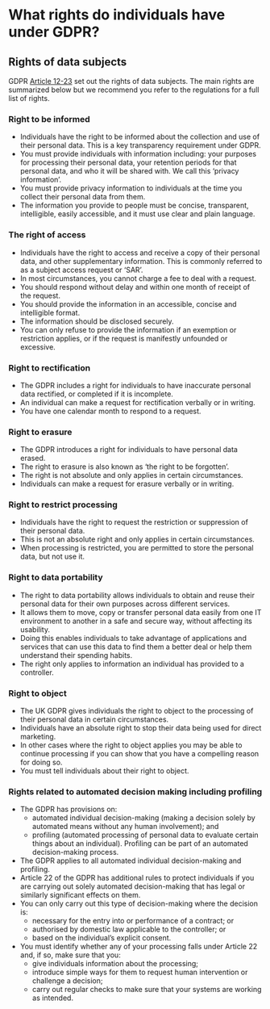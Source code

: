 # What rights do individuals have under GDPR?

## Rights of data subjects

GDPR [Article 12-23](https://gdpr-info.eu/chapter-3/) set out the rights of data subjects.  The main rights are summarized below but we recommend you refer to the regulations for a full list of rights.

### Right to be informed <a href="#multipage-heading" id="multipage-heading"></a>

* Individuals have the right to be informed about the collection and use of their personal data. This is a key transparency requirement under GDPR.
* You must provide individuals with information including: your purposes for processing their personal data, your retention periods for that personal data, and who it will be shared with. We call this ‘privacy information’.
* You must provide privacy information to individuals at the time you collect their personal data from them.
* The information you provide to people must be concise, transparent, intelligible, easily accessible, and it must use clear and plain language.

### The right of access

* Individuals have the right to access and receive a copy of their personal data, and other supplementary information.  This is commonly referred to as a subject access request or ‘SAR’.
* In most circumstances, you cannot charge a fee to deal with a request.
* You should respond without delay and within one month of receipt of the request.
* You should provide the information in an accessible, concise and intelligible format.
* The information should be disclosed securely.
* You can only refuse to provide the information if an exemption or restriction applies, or if the request is manifestly unfounded or excessive.

### Right to rectification <a href="#multipage-heading" id="multipage-heading"></a>

* The GDPR includes a right for individuals to have inaccurate personal data rectified, or completed if it is incomplete.
* An individual can make a request for rectification verbally or in writing.
* You have one calendar month to respond to a request.

### &#x20;Right to erasure

* The GDPR introduces a right for individuals to have personal data erased.
* The right to erasure is also known as ‘the right to be forgotten’.
* The right is not absolute and only applies in certain circumstances.
* Individuals can make a request for erasure verbally or in writing.

### Right to restrict processing

* Individuals have the right to request the restriction or suppression of their personal data.
* This is not an absolute right and only applies in certain circumstances.
* When processing is restricted, you are permitted to store the personal data, but not use it.

### Right to data portability <a href="#multipage-heading" id="multipage-heading"></a>

* The right to data portability allows individuals to obtain and reuse their personal data for their own purposes across different services.
* It allows them to move, copy or transfer personal data easily from one IT environment to another in a safe and secure way, without affecting its usability.
* Doing this enables individuals to take advantage of applications and services that can use this data to find them a better deal or help them understand their spending habits.
* The right only applies to information an individual has provided to a controller.

### Right to object <a href="#multipage-heading" id="multipage-heading"></a>

* The UK GDPR gives individuals the right to object to the processing of their personal data in certain circumstances.
* Individuals have an absolute right to stop their data being used for direct marketing.
* In other cases where the right to object applies you may be able to continue processing if you can show that you have a compelling reason for doing so.
* You must tell individuals about their right to object.

### Rights related to automated decision making including profiling

* The GDPR has provisions on:
  * automated individual decision-making (making a decision solely by automated means without any human involvement); and
  * profiling (automated processing of personal data to evaluate certain things about an individual). Profiling can be part of an automated decision-making process.
* The GDPR applies to all automated individual decision-making and profiling.
* Article 22 of the GDPR has additional rules to protect individuals if you are carrying out solely automated decision-making that has legal or similarly significant effects on them.
* You can only carry out this type of decision-making where the decision is:
  * necessary for the entry into or performance of a contract; or
  * authorised by domestic law applicable to the controller; or
  * based on the individual’s explicit consent.
* You must identify whether any of your processing falls under Article 22 and, if so, make sure that you:
  * give individuals information about the processing;
  * introduce simple ways for them to request human intervention or challenge a decision;
  * carry out regular checks to make sure that your systems are working as intended.
